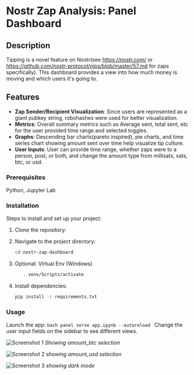 # Nostr Zap Analysis: Panel Dashboard

## Description

Tipping is a novel feature on Nostr(see https://nostr.com/ or https://github.com/nostr-protocol/nips/blob/master/57.md for zaps specifically). This dashboard provides a view into how much money is moving and which users it's going to. 

## Features

- **Zap Sender/Recipient Visualization**: Since users are represented as a giant pubkey string, robohashes were used for better visualization. 
- **Metrics**: Overall summary metrics such as Average sent, total sent, etc for the user provided time range and selected toggles. 
- **Graphs**: Descending bar charts(pareto inspired), pie charts, and time series chart showing amount sent over time help visualize tip culture.
- **User Inputs**: User can provide time range, whether zaps were to a person, post, or both, and change the amount type from millisats, sats, btc, or usd. 

### Prerequisites

Python, Jupyter Lab 

### Installation

Steps to install and set up your project:
1. Clone the repository:

2. Navigate to the project directory:
    ```bash
    cd nostr-zap-dashboard
    ```
3. Optional: Virtual Env (Windows)
    ```bash
       . venv/Scripts/activate
   ```
5. Install dependencies:
    ```bash
    pip install -r requirements.txt
    ```

### Usage
Launch the app:
    ```bash
    panel serve app.ipynb --autoreload
    ```
Change the user input fields on the sidebar to see different views.

![Screenshot 1](screenshots/amount_btc.JPG)
*Showing amount_btc selection*

![Screenshot 2](screenshots/amount_usd.JPG)
*showing amount_usd selection*

![Screenshot 3](screenshots/darkmode.JPG)
*showing dark mode*

